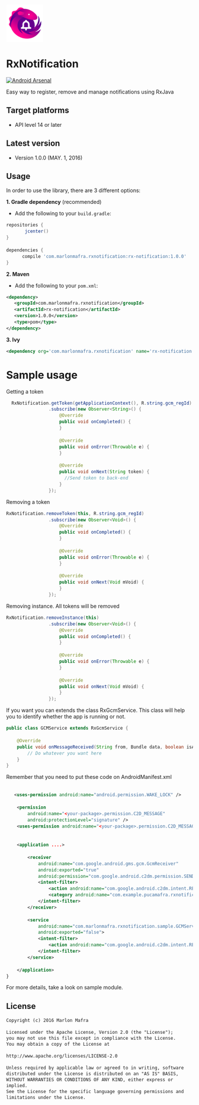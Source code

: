 <img width="100" src="./img/RxNotification_icon.png" />

RxNotification
===============

[![Android Arsenal](https://img.shields.io/badge/Android%20Arsenal-RxNotification-brightgreen.svg?style=flat)](http://android-arsenal.com/details/1/3546)

Easy way to register, remove and manage notifications using RxJava

Target platforms
---

- API level 14 or later

Latest version
---

- Version 1.0.0  (MAY. 1, 2016)

Usage
---

In order to use the library, there are 3 different options:

**1. Gradle dependency** (recommended)

 - 	Add the following to your `build.gradle`:
 ```gradle
repositories {
	    jcenter()
}

dependencies {
	   compile 'com.marlonmafra.rxnotification:rx-notification:1.0.0'
}
```

**2. Maven**
- Add the following to your `pom.xml`:

 ```xml
<dependency>
    <groupId>com.marlonmafra.rxnotification</groupId>
    <artifactId>rx-notification</artifactId>
    <version>1.0.0</version>
    <type>pom</type>
</dependency>
```

**3. Ivy**

 ```xml
<dependency org='com.marlonmafra.rxnotification' name='rx-notification' rev='1.0.0'/>
```

# Sample usage

Getting a token

```java
  RxNotification.getToken(getApplicationContext(), R.string.gcm_regId)
                .subscribe(new Observer<String>() {
                    @Override
                    public void onCompleted() {
                    }

                    @Override
                    public void onError(Throwable e) {
                    }

                    @Override
                    public void onNext(String token) {
                      //Send token to back-end
                    }
                });
```

Removing a token

```java
RxNotification.removeToken(this, R.string.gcm_regId)
                .subscribe(new Observer<Void>() {
                    @Override
                    public void onCompleted() {
                    }

                    @Override
                    public void onError(Throwable e) {
                    }

                    @Override
                    public void onNext(Void mVoid) {
                    }
                });
```

Removing instance. All tokens will be removed

```java
RxNotification.removeInstance(this)
                .subscribe(new Observer<Void>() {
                    @Override
                    public void onCompleted() {
                    }

                    @Override
                    public void onError(Throwable e) {
                    }

                    @Override
                    public void onNext(Void mVoid) {
                    }
                });
```

If you want you can extends the class RxGcmService. This class will help you to identify whether the app is running or not.

```java
public class GCMService extends RxGcmService {

    @Override
    public void onMessageReceived(String from, Bundle data, boolean isAppRunning) {
        // Do whatever you want here
    }
}
```

Remember that you need to put these code on AndroidManifest.xml

```xml

   <uses-permission android:name="android.permission.WAKE_LOCK" />

    <permission
        android:name="<your-package>.permission.C2D_MESSAGE"
        android:protectionLevel="signature" />
    <uses-permission android:name="<your-package>.permission.C2D_MESSAGE" />
    
    
    <application ....>

        <receiver
            android:name="com.google.android.gms.gcm.GcmReceiver"
            android:exported="true"
            android:permission="com.google.android.c2dm.permission.SEND">
            <intent-filter>
                <action android:name="com.google.android.c2dm.intent.RECEIVE" />
                <category android:name="com.example.pucamafra.rxnotification" />
            </intent-filter>
        </receiver>

        <service
            android:name="com.marlonmafra.rxnotification.sample.GCMService"
            android:exported="false">
            <intent-filter>
                <action android:name="com.google.android.c2dm.intent.RECEIVE" />
            </intent-filter>
        </service>

    </application>
}
```

For more details, take a look on sample module.


License
---

	Copyright (c) 2016 Marlon Mafra

    Licensed under the Apache License, Version 2.0 (the "License");
    you may not use this file except in compliance with the License.
    You may obtain a copy of the License at

    http://www.apache.org/licenses/LICENSE-2.0

    Unless required by applicable law or agreed to in writing, software
    distributed under the License is distributed on an "AS IS" BASIS,
    WITHOUT WARRANTIES OR CONDITIONS OF ANY KIND, either express or implied.
    See the License for the specific language governing permissions and
    limitations under the License.

